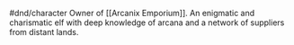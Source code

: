 #dnd/character 
Owner of [[Arcanix Emporium]]. An enigmatic and charismatic elf with deep knowledge of arcana and a network of suppliers from distant lands.